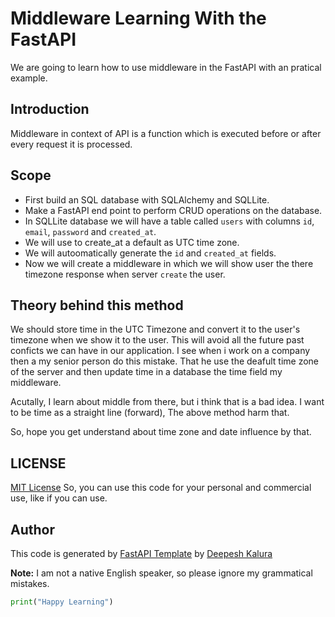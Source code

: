 # Middleware Learning With the FastAPI
We are going to learn how to use middleware in the FastAPI with an pratical example.

## Introduction
Middleware in context of API is a function which is executed before or after every request it is processed.


## Scope 
- First build an SQL database with SQLAlchemy and SQLLite.
- Make a FastAPI end point to perform CRUD operations on the database.
- In SQLLite database we will have a table called `users` with columns `id`, `email`, `password` and `created_at`.
- We will use to create_at a default as UTC time zone.
- We will autoomatically generate the `id` and `created_at` fields.
- Now we will create a middleware in which we will show user the there timezone response when server `create` the user.


## Theory behind this method
We should store time in the UTC Timezone and convert it to the user's timezone when we show it to the user. This will avoid all the future past conficts we can have in our application. I see when i work on a company then a my senior person do this mistake. That he use the deafult time zone of the server and then update time in a database the time field my middleware. 

Acutally, I learn about middle from there, but i think that is a bad idea. I want to be time as a straight line (forward), The above method harm that.

So, hope you get understand about time zone and date influence by that. 

## LICENSE
[MIT License](./LICENSE) 
So, you can use this code for your personal and commercial use, like if you can use.

## Author
This code is generated by [FastAPI Template]("https://www.github.com/DeepeshKalura/Fastapi-Template") by [Deepesh Kalura]("https://www.github.com/DeepeshKalura")

**Note:** I am not a native English speaker, so please ignore my grammatical mistakes. 

```python
print("Happy Learning")
```
